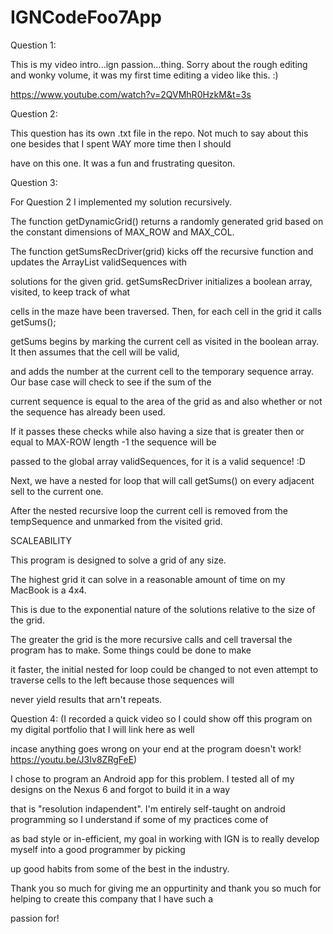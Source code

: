 # IGNCodeFoo7App


Question 1:

  This is my video intro...ign passion...thing. Sorry about the rough editing and wonky volume,
it was my first time editing a video like this. :)

https://www.youtube.com/watch?v=2QVMhR0HzkM&t=3s

Question 2:

  This question has its own .txt file in the repo. Not much to say about this one besides that I spent WAY more time then I should 
  
  have on this one. It was a fun and frustrating quesiton.



Question 3:

For Question 2 I implemented my solution recursively.

 The function getDynamicGrid() returns a randomly generated grid based on the constant dimensions of MAX_ROW and MAX_COL.

The function getSumsRecDriver(grid) kicks off the recursive function and updates the ArrayList validSequences with 

solutions for the given grid. getSumsRecDriver initializes a boolean array, visited, to keep track of what 

cells in the maze have been traversed. Then, for each cell in the grid it calls getSums();

getSums begins by marking the current cell as visited in the boolean array. It then assumes that the cell will be valid, 

and adds the number at the current cell to the temporary sequence array. Our base case will check to see if the sum of the 

current sequence is equal to the area of the grid as and also whether or not the sequence has already been used. 

If it passes these checks while also having a size that is greater then or equal to MAX-ROW length -1 the sequence will be 

passed to the global array validSequences, for it is a valid sequence! :D

Next, we have a nested for loop that will call getSums() on every adjacent sell to the current one.  

After the nested recursive loop the current cell is removed from the tempSequence and unmarked from the visited grid.


SCALEABILITY

This program is designed to solve a grid of any size. 

The highest grid it can solve in a reasonable amount of time on my MacBook is a 4x4. 

This is due to the exponential nature of the solutions relative to the size of the grid. 

The greater the grid is the more recursive calls and cell traversal the program has to make. Some things could be done to make 

it faster, the initial nested for loop could be changed to not even attempt to traverse cells to the left because those sequences will

never yield results that arn't repeats.


Question 4: (I recorded a quick video so I could show off this program on my digital portfolio that I will link here as well 

incase anything goes wrong on your end at the program doesn't work! https://youtu.be/J3Iv8ZRgFeE)


  I chose to program an Android app for this problem. I tested all of my designs on the Nexus 6 and forgot to build it in a way
  
that is "resolution indapendent". I'm entirely self-taught on android programming so I understand if some of my practices come of
  
as bad style or in-efficient, my goal in working with IGN is to really develop myself into a good programmer by picking
  
up good habits from some of the best in the industry.



Thank you so much for giving me an oppurtinity and thank you so much for helping to create this company that I have such a 

passion for!



